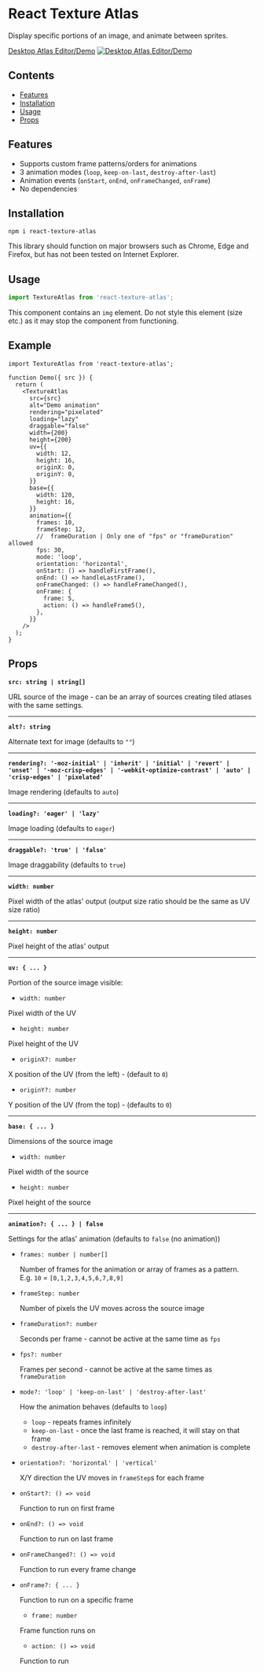 # React Texture Atlas

Display specific portions of an image, and animate between sprites.

[Desktop Atlas Editor/Demo](https://react-texture-atlas.quazchick.com)
[![Desktop Atlas Editor/Demo](https://assets.quazchick.com/react-texture-atlas/editor.png)](https://react-texture-atlas.quazchick.com)

## Contents

- [Features](#features)
- [Installation](#installation)
- [Usage](#usage)
- [Props](#props)

## Features

- Supports custom frame patterns/orders for animations
- 3 animation modes (`loop`, `keep-on-last`, `destroy-after-last`)
- Animation events (`onStart`, `onEnd`, `onFrameChanged`, `onFrame`)
- No dependencies

## Installation

```
npm i react-texture-atlas
```

This library should function on major browsers such as Chrome, Edge and Firefox, but has not been tested on Internet Explorer.

## Usage

```js
import TextureAtlas from 'react-texture-atlas';
```

This component contains an `img` element. Do not style this element (size etc.) as it may stop the component from functioning.

## Example

```tsx
import TextureAtlas from 'react-texture-atlas';

function Demo({ src }) {
  return (
    <TextureAtlas
      src={src}
      alt="Demo animation"
      rendering="pixelated"
      loading="lazy"
      draggable="false"
      width={200}
      height={200}
      uv={{
        width: 12,
        height: 16,
        originX: 0,
        originY: 0,
      }}
      base={{
        width: 120,
        height: 16,
      }}
      animation={{
        frames: 10,
        frameStep: 12,
        //  frameDuration | Only one of "fps" or "frameDuration" allowed
        fps: 30,
        mode: 'loop',
        orientation: 'horizontal',
        onStart: () => handleFirstFrame(),
        onEnd: () => handleLastFrame(),
        onFrameChanged: () => handleFrameChanged(),
        onFrame: {
          frame: 5,
          action: () => handleFrame5(),
        },
      }}
    />
  );
}
```

## Props

**`src: string | string[]`**

URL source of the image - can be an array of sources creating tiled atlases with the same settings.

---

**`alt?: string`**

Alternate text for image (defaults to `""`)

---

**`rendering?: '-moz-initial' | 'inherit' | 'initial' | 'revert' | 'unset' | '-moz-crisp-edges' | '-webkit-optimize-contrast' | 'auto' | 'crisp-edges' | 'pixelated'`**

Image rendering (defaults to `auto`)

---

**`loading?: 'eager' | 'lazy'`**

Image loading (defaults to `eager`)

---

**`draggable?: 'true' | 'false'`**

Image draggability (defaults to `true`)

---

**`width: number`**

Pixel width of the atlas' output (output size ratio should be the same as UV size ratio)

---

**`height: number`**

Pixel height of the atlas' output

---

**`uv: { ... }`**

Portion of the source image visible:

- `width: number`

Pixel width of the UV

- `height: number`

Pixel height of the UV

- `originX?: number`

X position of the UV (from the left) - (default to `0`)

- `originY?: number`

Y position of the UV (from the top) - (defaults to `0`)

---

**`base: { ... }`**

Dimensions of the source image

- `width: number`

Pixel width of the source

- `height: number`

Pixel height of the source

---

**`animation?: { ... } | false`**

Settings for the atlas' animation (defaults to `false` (no animation))

- `frames: number | number[]`

  Number of frames for the animation or array of frames as a pattern.<br>
  E.g. `10` = `[0,1,2,3,4,5,6,7,8,9]`

- `frameStep: number`

  Number of pixels the UV moves across the source image

- `frameDuration?: number`

  Seconds per frame - cannot be active at the same time as `fps`

- `fps?: number`

  Frames per second - cannot be active at the same times as `frameDuration`

- `mode?: 'loop' | 'keep-on-last' | 'destroy-after-last'`

  How the animation behaves (defaults to `loop`)

  - `loop` - repeats frames infinitely
  - `keep-on-last` - once the last frame is reached, it will stay on that frame
  - `destroy-after-last` - removes element when animation is complete

- `orientation?: 'horizontal' | 'vertical'`

  X/Y direction the UV moves in `frameStep`s for each frame

- `onStart?: () => void`

  Function to run on first frame

- `onEnd?: () => void`

  Function to run on last frame

- `onFrameChanged?: () => void`

  Function to run every frame change

- `onFrame?: { ... }`

  Function to run on a specific frame

  - `frame: number`

  Frame function runs on

  - `action: () => void`

  Function to run
